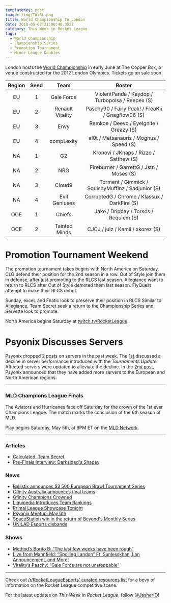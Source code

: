 ```yaml
---
templateKey: post
image: /img/TWiRL.png
title: World Championship to London
date: 2018-05-02T21:00:48.352Z
category: This Week in Rocket League
tags:
  - World Championship
  - Championship Series
  - Promotion Tournament
  - Minor League Doubles
---
```

London hosts the [World Championship](https://www.rocketleagueesports.com/news/the-rlcs-world-championship-returns-to-europe-/) in early June at The Copper Box, a venue constructed for the 2012 London Olympics. Tickets go on sale soon.  

| Region | Seed | Team | Roster |
|:------:|:----:|:----------------:|:--------------------------------------------------:|
| EU | 1 | Gale Force | ViolentPanda / Kaydop / Turbopolsa / Reepex (S) |
| EU | 2 | Renault Vitality | Paschy90 / Fairy Peak! / FreaKii / Gnagflow06 (S) |
| EU | 3 | Envy | Remkoe / Deevo / EyeIgnite / Greazy (S) |
| EU | 4 | compLexity | al0t / Metsanauris / Mognus / Speed (S) |
| NA | 1 | G2 | Kronovi / JKnaps / Rizzo / Satthew (S) |
| NA | 2 | NRG | Fireburner / GarrettG / Jstn / Moses (S) |
| NA | 3 | Cloud9 | Torment / Gimmick / SquishyMuffinz / Sadjunior (S) |
| NA | 4 | Evil Geniuses | CorruptedG / Chrome / Klassux / DarkFire (S) |
| OCE | 1 | Chiefs | Jake / Drippay / Torsos / Requiem (S) |
| OCE | 2 | Tainted Minds | CJCJ / julz / Kamii / xkorez (S) |

# Promotion Tournament Weekend
The promotion tournament takes begins with North America on Saturday. CLG defend their position for the 2nd season in a row. Out of Style join them in defense, after just promoting to the RLCS last season. Allegiance want to return to RLCS after Out of Style demoted them last season. FlyQuest attempt to make their RLCS debut.

Sunday, exceL and Fnatic look to preserve their position in RLCS Similar to Allegiance, Team Secret seek a return to the Championship Series and Servette look to promote. 

North America begins Saturday at [twitch.tv/RocketLeague](https://twitch.tv/RocketLeague).

# Psyonix Discusses Servers
Psyonix dropped 2 posts on servers in the past week. The [1st](https://www.reddit.com/r/RocketLeague/comments/8dgjde/rocket_league_server_performance_update/) discussed a decline in server performance introduced with the *Tournaments Update*. Affected servers were updated to alleviate the decline. In the [2nd post](https://www.reddit.com/r/RocketLeague/comments/8g26y2/server_update_april_30/), Psyonix announced that they have added more servers to the European and North American regions. 

---

### MLD Champions League Finals
The Aviators and Hurricanes face off Saturday for the crown of the 1st ever Champions League. The match marks the conclusion of the 6th season of MLD. 

Play begins Saturday, May 5th, at 9PM ET on the [MLD Network](https://twitch.tv/MLDoubles).

---

### Articles

* [Calculated: Team Secret](https://www.rocketleagueesports.com/news/calculated--6--team-secret/)
* [Pre-Finals Interview: Darksided's Shadey](https://throwdownesports.com/pre-finals-interview-darksided-shadey/)

### News

* [Ballistix announces $3,500 European Brawl Tournament Series](https://octane.gg/news/ballistix-announces-3-500-european-brawl-tournament-series/)
* [Gfinity Australia announces final teams](https://octane.gg/news/gfinity-australia-announces-final-teams/)
* [Gfinity Champions Crowned](https://www.gfinity.net/news/details/elite-series-season-3-finals-recap)
* [Liquipedia Introduces Team Rankings](https://www.reddit.com/r/RocketLeagueEsports/comments/8ft3mb/introducing_liquipedia_team_ratings/)
* [Primal League Showcase Tonight](https://twitter.com/Mythical_Es/status/991148635214643201)
* [Psyonix Meetup: May 6th](https://twitter.com/RocketLeague/status/989285412353949697)
* [SpaceStation win in the return of Beyond's Monthly Series](https://twitter.com/TeamBeyondnet/status/989346153694101505)
* [UNILAD Esports disbands](https://octane.gg/news/unilad-esports-disbands/)

### Shows

* [Method’s Borito B: “The last few weeks have been rough”](http://rocketeers.gg/interview-method-gfinity-elite-series-borito-b/)
* [Live from Mannfield: “Spoiling Landon” Ft. Sunlesskhan, Lan Announcement, and More!](http://www.lfmannfield.com/episodes/2018/5/1/ep-109-spoiling-landon-lan-is-finally-announced-all-lan-teams-confirmed-promotion-predictions-and-interview)
* [Vitality’s Paschy: “Gale Force are not unstoppable”](http://rocketeers.gg/interview-paschy-renault-team-vitality-gfinity-elite-series/)

---

Check out [/r/RocketLeagueEsports' curated resources list](https://www.reddit.com/r/RocketLeagueEsports/wiki/links) for a bevy of information on the Rocket League competitive scene.

For the latest updates on *This Week in Rocket League*, follow [@JasherIO](https://twitter.com/JasherIO)! 
